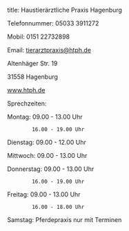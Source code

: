title: Haustierärztliche Praxis Hagenburg


Telefonnummer: 05033 3911272

Mobil: 0151 22732898

Email: tierarztpraxis@htph.de


Altenhäger Str. 19

31558 Hagenburg


www.htph.de


Sprechzeiten:

Montag:     09.00 - 13.00 Uhr

            16.00 - 19.00 Uhr
            
Dienstag:   09.00 - 12.00 Uhr

Mittwoch:   09.00 - 13.00 Uhr

Donnerstag: 09.00 - 13.00 Uhr

            16.00 - 19.00 Uhr
            
Freitag:    09.00 - 13.00 Uhr

            16.00 - 18.00 Uhr
            
Samstag:    Pferdepraxis nur mit Terminen
